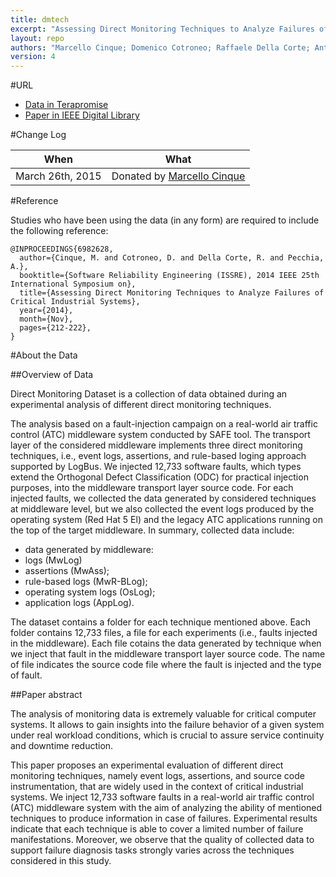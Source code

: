 ```yaml
---
title: dmtech
excerpt: "Assessing Direct Monitoring Techniques to Analyze Failures of Critical Industrial Systems"
layout: repo
authors: "Marcello Cinque; Domenico Cotroneo; Raffaele Della Corte; Antonio Pecchia"
version: 4
---
```


#URL

* [Data in Terapromise](https://terapromise.csc.ncsu.edu:8443/!/#repo/view/head/other/dmtech)
* [Paper in IEEE Digital Library](http://ieeexplore.ieee.org/xpl/articleDetails.jsp?tp=&arnumber=6982628)

#Change Log

When | What
---- | ----
March 26th, 2015 | Donated by [Marcello Cinque](/repo/people/data-donors/promise4.html)

#Reference

Studies who have been using the data (in any form) are required to include the following reference:

```
@INPROCEEDINGS{6982628, 
  author={Cinque, M. and Cotroneo, D. and Della Corte, R. and Pecchia, A.}, 
  booktitle={Software Reliability Engineering (ISSRE), 2014 IEEE 25th International Symposium on}, 
  title={Assessing Direct Monitoring Techniques to Analyze Failures of Critical Industrial Systems}, 
  year={2014}, 
  month={Nov}, 
  pages={212-222},
}
```

#About the Data

##Overview of Data

Direct Monitoring Dataset is a collection of data obtained during an experimental analysis of different direct monitoring techniques.

The analysis based on a fault-injection campaign on a real-world air traffic control (ATC) middleware system conducted by SAFE tool. The transport layer of the considered middleware implements three direct monitoring techniques, i.e., event logs, assertions, and rule-based loging approach supported by LogBus. We injected 12,733 software faults, which types extend the Orthogonal Defect Classification (ODC) for practical injection purposes, into the middleware transport layer source code. For each injected faults, we collected the data generated by considered techniques at middleware level, but we also collected the event logs produced by the operating system (Red Hat 5 El) and the legacy ATC applications running on the top of the target middleware. In summary, collected data include:

* data generated by middleware:
* logs (MwLog)
* assertions (MwAss);
* rule-based logs (MwR-BLog);
* operating system logs (OsLog);
* application logs (AppLog).

The dataset contains a folder for each technique mentioned above. Each folder contains 12,733 files, a file for each experiments (i.e., faults injected in the middleware). Each file cotains the data generated by technique when we inject that fault in the middleware transport layer source code. The name of file indicates the source code file where the fault is injected and the type of fault.

##Paper abstract

The analysis of monitoring data is extremely valuable for critical computer systems. It allows to gain insights into the failure behavior of a given system under real workload conditions, which is crucial to assure service continuity and downtime reduction.

This paper proposes an experimental evaluation of different direct monitoring techniques, namely event logs, assertions, and source code instrumentation, that are widely used in the context of critical industrial systems. We inject 12,733 software faults in a real-world air traffic control (ATC) middleware system with the aim of analyzing the ability of mentioned techniques to produce information in case of failures. Experimental results indicate that each technique is able to cover a limited number of failure manifestations. Moreover, we observe that the quality of collected data to support failure diagnosis tasks strongly varies across the techniques considered in this study.
